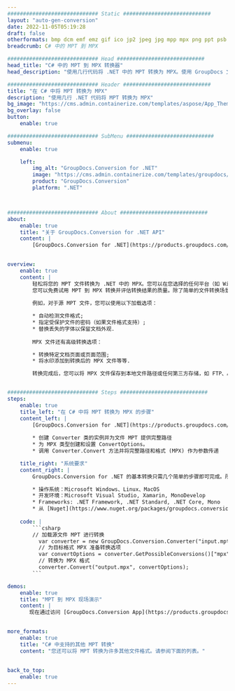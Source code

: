 ```yaml
---
############################# Static ############################
layout: "auto-gen-conversion"
date: 2022-11-05T05:19:28
draft: false
otherformats: bmp dcm emf emz gif ico jp2 jpeg jpg mpp mpx png ppt psb psd svg svgz tga tif tiff webp wmf wmz xer
breadcrumb: C# 中的 MPT 到 MPX

############################# Head ############################
head_title: "C# 中的 MPT 到 MPX 转换器"
head_description: "使用几行代码将 .NET 中的 MPT 转换为 MPX。使用 GroupDocs 文档转换 API 转换 160 多种文件格式。"

############################# Header ############################
title: "在 C# 中将 MPT 转换为 MPX"
description: "使用几行 .NET 代码将 MPT 转换为 MPX"
bg_image: "https://cms.admin.containerize.com/templates/aspose/App_Themes/V3/images/bg/header1.png"
bg_overlay: false
button:
    enable: true

############################# SubMenu ############################
submenu:
    enable: true

    left:
        img_alt: "GroupDocs.Conversion for .NET"
        image: "https://cms.admin.containerize.com/templates/groupdocs/images/product-logos/90x90-noborder/groupdocs-conversion-net.png"
        product: "GroupDocs.Conversion"
        platform: ".NET"



############################# About ############################
about:
    enable: true
    title: "关于 GroupDocs.Conversion for .NET API"
    content: |
        [GroupDocs.Conversion for .NET](https://products.groupdocs.com/conversion/net/)可用于转换Microsoft Word、Excel、PowerPoint、PDF、Visio等格式。 GroupDocs.Conversion 是一个独立的 API，适用于需要高性能的后端和内部系统。它不依赖于任何软件，例如 Microsoft 或 Open Office。
    

overview:
    enable: true
    content: |
        轻松将您的 MPT 文件转换为 .NET 中的 MPX。您可以在您选择的任何平台（如 Windows、Linux、macOS）中仅使用几行 C# 代码行。
        您可以免费试用 MPT 到 MPX 转换并评估转换结果的质量。除了简单的文件转换场景，您还可以尝试更高级的选项来加载源 MPT 文件和保存输出 MPX 结果。 
        
        例如，对于源 MPT 文件，您可以使用以下加载选项：

        * 自动检测文件格式;
        * 指定受保护文件的密码（如果文件格式支持）;
        * 替换丢失的字体以保留文档外观.
        
        MPX 文件还有高级转换选项：

        * 转换特定文档页面或页面范围;
        * 将水印添加到转换后的 MPX 文件等等.

        转换完成后，您可以将 MPX 文件保存到本地文件路径或任何第三方存储，如 FTP、Amazon S3、Google Drive、Dropbox 等。请注意 - 将 MPT 转换为 MPX 无需安装任何额外的软件 - 如 MS Office、Open Office、Adobe Acrobat Reader 等。


############################# Steps ############################
steps:
    enable: true
    title_left: "在 C# 中将 MPT 转换为 MPX 的步骤"
    content_left: |
        [GroupDocs.Conversion for .NET](https://products.groupdocs.com/conversion/net/) 使开发人员只需几行代码即可轻松地将 MPT 文件转换为 MPX。
        
        * 创建 Converter 类的实例并为文件 MPT 提供完整路径
        * 为 MPX 类型创建和设置 ConvertOptions。
        * 调用 Converter.Convert 方法并将完整路径和格式 (MPX) 作为参数传递

    title_right: "系统要求"
    content_right: |
        GroupDocs.Conversion for .NET 的基本转换只需几个简单的步骤即可完成。所有主要平台和操作系统都支持我们的 API。在执行以下代码之前，请确保您的系统上安装了以下先决条件。

        * 操作系统：Microsoft Windows、Linux、MacOS
        * 开发环境：Microsoft Visual Studio, Xamarin, MonoDevelop
        * Frameworks: .NET Framework, .NET Standard, .NET Core, Mono
        * 从 [Nuget](https://www.nuget.org/packages/groupdocs.conversion) 获取最新的 GroupDocs.Conversion for .NET
         
    code: |
        ```csharp    
        // 加载源文件 MPT 进行转换
          var converter = new GroupDocs.Conversion.Converter("input.mpt");
          // 为目标格式 MPX 准备转换选项
          var convertOptions = converter.GetPossibleConversions()["mpx"].ConvertOptions;
          // 转换为 MPX 格式
          converter.Convert("output.mpx", convertOptions);
        ```

demos:
    enable: true
    title: "MPT 到 MPX 现场演示"
    content: |
       现在通过访问 [GroupDocs.Conversion App](https://products.groupdocs.app/conversion/family) 网站将 MPT 转换为 MPX。在线演示具有以下优点
          

more_formats:
    enable: true
    title: "C# 中支持的其他 MPT 转换"
    content: "您还可以将 MPT 转换为许多其他文件格式。请参阅下面的列表。"
       
       
back_to_top:
    enable: true
---
```

